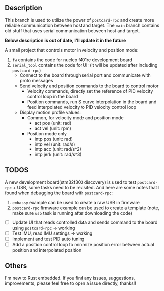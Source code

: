 ## Description

This branch is used to utilize the power of `postcard-rpc` and create more reliable communication between host and target.
The `main` branch contains old stuff that uses serial communication between host and target.

**Below description is out of date, I'll update it in the future**

A small project that controls motor in velocity and position mode:
1. `fw` contains the code for nucleo f401re development board
2. `serial_tool` contains the code for UI: (it will be updated after including `postcard-rpc`)
    * Connect to the board through serial port and communicate with proto messages
    * Send velocity and position commands to the board to control motor
        - Velocity commands, directly set the reference of PID velocity control loop in the board
        - Position commands, run S-curve interpolation in the board and feed interpolated velocity to PID velocity control loop
    * Display motion profile values:
        - Common, for velocity mode and position mode
          - act pos (unit: rad)
          - act vel (unit: rpm)
        - Position mode only
          - intp pos (unit: rad)
          - intp vel (unit: rad/s)
          - intp acc (unit: rad/s^2)
          - intp jerk (unit: rad/s^3)

## TODOS

A new development board(stm32f303 discovery) is used to test `postcard-rpc` + USB, some tasks need to be revisited. And here are some notes
that I found when debugging the board with `postcard-rpc`:
1. `embassy` example can be used to create a raw USB in firmware
2. `postcard-rpc` firmware example can be used to create a template (note, make sure `usb` task is running after downloading the code)

- [ ] Update UI that reads controlled data and sends command to the board using `postcard-rpc` $\to$ working
- [ ] Test IMU, read IMU settings $\to$ working
- [ ] Implement and test PID auto tuning
- [ ] Add a position control loop to minimize position error between actual position and interpolated position

## Others

I'm new to Rust embedded. If you find any issues, suggestions, improvements, please feel free to open a issue directly, thanks!!

